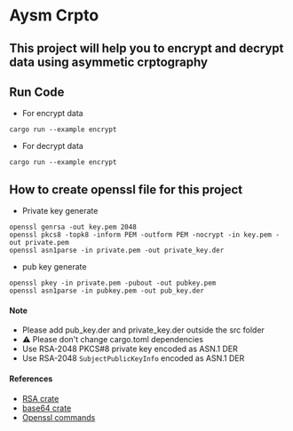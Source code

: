# Aysm Crpto
## This project will help you to encrypt and decrypt data using asymmetic crptography

## Run Code
- For encrypt data
```
cargo run --example encrypt
```
- For decrypt data
```
cargo run --example encrypt
```
## How to create openssl file for this project
- Private key generate
```
openssl genrsa -out key.pem 2048
openssl pkcs8 -topk8 -inform PEM -outform PEM -nocrypt -in key.pem -out private.pem
openssl asn1parse -in private.pem -out private_key.der
```
- pub key generate
```
openssl pkey -in private.pem -pubout -out pubkey.pem
openssl asn1parse -in pubkey.pem -out pub_key.der
```
#### Note
- Please add pub_key.der and private_key.der outside the src folder
- ⚠️ Please don't change cargo.toml dependencies
- Use RSA-2048 PKCS#8 private key encoded as ASN.1 DER
- Use RSA-2048 `SubjectPublicKeyInfo` encoded as ASN.1 DER
#### References 
- [RSA crate](https://crates.io/crates/rsa)
- [base64 crate](https://crates.io/crates/base64)
- [Openssl commands](https://www.openssl.org/docs/man3.0/man1/)

